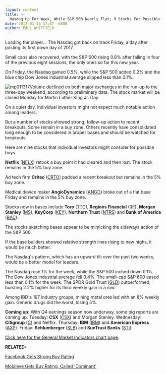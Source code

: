 ```yaml
---
layout: content
title: >-
  Nasdaq Up For Week, While S&P 500 Nearly Flat; 9 Stocks For Possible Buys
date: 2017-01-13 17:57 -0800
author: PAUL WHITFIELD
---
```






Loading the player...
The Nasdaq got back on track Friday, a day after posting its first down day of 2017.


Small caps also recovered, with the S&P 600 rising 0.8% after falling in four of the previous eight sessions, the only ones so far this new year.


On Friday, the Nasdaq gained 0.5%, while the S&P 500 added 0.2% and the blue chip Dow Jones industrial average slipped less than 0.1%.


![mp011317](https://www.investors.com/wp-content/uploads/2017/01/MP011317-192x300.png)Volume declined on both major exchanges in the run-up to the three-day weekend, according to preliminary data. The stock market will be closed Monday for Martin Luther King Jr. Day.


On a quiet day, individual investors might not expect much notable action among leaders.


But a number of stocks showed strong, follow-up action to recent breakouts. Some remain in a buy zone. Others recently have consolidated long enough to be considered in proper bases and should be watched for breakouts.


Here are nine stocks that individual investors might consider for possible buys.


**Netflix** ([NFLX](https://research.investors.com/quote.aspx?symbol=NFLX)) retook a buy point it had cleared and then lost. The stock remains in the 5% buy zone.


Ad tech firm **Criteo** ([CRTO](https://research.investors.com/quote.aspx?symbol=CRTO)) padded a recent breakout but remains in the 5% buy zone.


Medical device maker **AngioDynamics** ([ANGO](https://research.investors.com/quote.aspx?symbol=ANGO)) broke out of a flat base Friday and remains in the 5% buy zone.


Stocks now in bases include **Toro** ([TTC](https://research.investors.com/quote.aspx?symbol=TTC)), **Regions Financial** ([RF](https://research.investors.com/quote.aspx?symbol=RF)), **Morgan Stanley** ([MS](https://research.investors.com/quote.aspx?symbol=MS)), **KeyCorp** ([KEY](https://research.investors.com/quote.aspx?symbol=KEY)), **Northern Trust** ([NTRS](https://research.investors.com/quote.aspx?symbol=NTRS)) and **Bank of America** ([BAC](https://research.investors.com/quote.aspx?symbol=BAC)).


The stocks sketching bases appear to be mimicking the sideways action of the S&P 500.


If the base builders showed relative strength lines rising to new highs, it would be much better.


The Nasdaq's pattern, which has an upward tilt over the past two weeks, would be a better model for leaders.


The Nasdaq rose 1% for the week, while the S&P 500 inched down 0.1%. The Dow Jones industrial average fell 0.4%. The small-cap S&P 600 eased less than 0.1% for the week. The SPDR Gold Trust ([GLD](https://research.investors.com/quote.aspx?symbol=GLD)) outperformed, bursting 2.2% higher for its third weekly gain in a row.


Among IBD's 197 industry groups, mining metal ores led with an 8% weekly gain. Generic drugs did the worst, losing 5%.


**Coming up:** With Q4 earnings season now underway, some big reports are coming up. Tuesday: **CSX** ([CSX](https://research.investors.com/quote.aspx?symbol=CSX)) and Morgan Stanley. Wednesday: **Citigroup** ([C](https://research.investors.com/quote.aspx?symbol=C)) and Netflix. Thursday: **IBM** ([IBM](https://research.investors.com/quote.aspx?symbol=IBM)) and **American Express** ([AXP](https://research.investors.com/quote.aspx?symbol=AXP)). Friday: **Schlumberger** ([SLB](https://research.investors.com/quote.aspx?symbol=SLB)) and **SunTrust Banks** ([STI](https://research.investors.com/quote.aspx?symbol=STI)).


[Click here for the General Market Indicators chart page](https://www.investors.com/wp-content/uploads/2017/01/GMI_011617.pdf).


**RELATED:**


[Facebook Gets Strong Buy Rating](https://www.investors.com/news/technology/facebook-gets-strong-buy-rating-on-high-expectations-for-2017/)


[Mobileye Gets Buy Rating, Called 'Dominant'](https://www.investors.com/news/technology/mobileye-laps-competition-in-driverless-car-field-gets-buy-rating/)





